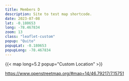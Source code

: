 ```yaml
---
title: Members D
description: Site to test map shortcode.
date: 2023-07-08
lat: -0.180653
long: -78.467834
zoom: 13
class: "leaflet-custom"
popup: "Quito"
popupLat: -0.180653
popupLong: -78.467834
---
```



{{< map long=5.2 popup="Custom Location" >}}


https://www.openstreetmap.org/#map=14/46.79217/7.15751